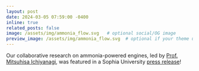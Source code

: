```yaml
---
layout: post
date: 2024-03-05 07:59:00 -0400
inline: true
related_posts: false
image: /assets/img/ammonia_flow.svg   # optional social/OG image
preview_image: /assets/img/ammonia_flow.svg  # optional if your theme uses it
---
```


Our collaborative research on ammonia-powered engines, led by [Prof. Mitsuhisa Ichiyanagi](https://www.sophia.ac.jp/eng/article/feature/the-knot/the-knot-0173/), was featured in a Sophia University [press release](https://www.sophia.ac.jp/eng/article/news/release/release20240305/)!
